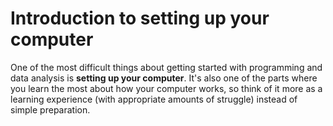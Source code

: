 # Introduction to setting up your computer

One of the most difficult things about getting started with programming and data analysis is **setting up your computer**. It's also one of the parts where you learn the most about how your computer works, so think of it more as a learning experience (with appropriate amounts of struggle) instead of simple preparation.

